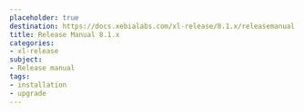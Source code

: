 ```yaml
---
placeholder: true
destination: https://docs.xebialabs.com/xl-release/8.1.x/releasemanual.html
title: Release Manual 8.1.x
categories:
- xl-release
subject:
- Release manual
tags:
- installation
- upgrade
---
```

